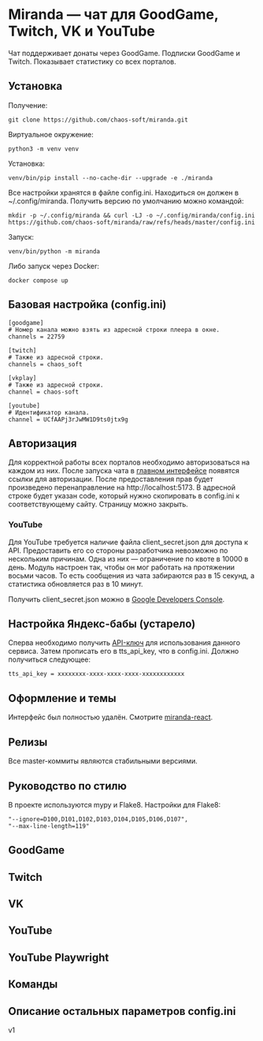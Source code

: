 # Miranda — чат для GoodGame, Twitch, VK и YouTube

Чат поддерживает донаты через GoodGame.
Подписки GoodGame и Twitch.
Показывает статистику со всех порталов.

## Установка

Получение:

    git clone https://github.com/chaos-soft/miranda.git

Виртуальное окружение:

    python3 -m venv venv

Установка:

    venv/bin/pip install --no-cache-dir --upgrade -e ./miranda

Все настройки хранятся в файле config.ini.
Находиться он должен в ~/.config/miranda.
Получить версию по умолчанию можно командой:

    mkdir -p ~/.config/miranda && curl -LJ -o ~/.config/miranda/config.ini https://github.com/chaos-soft/miranda/raw/refs/heads/master/config.ini

Запуск:

    venv/bin/python -m miranda

Либо запуск через Docker:

    docker compose up

## Базовая настройка (config.ini)

    [goodgame]
    # Номер канала можно взять из адресной строки плеера в окне.
    channels = 22759

    [twitch]
    # Также из адресной строки.
    channels = chaos_soft

    [vkplay]
    # Также из адресной строки.
    channel = chaos-soft

    [youtube]
    # Идентификатор канала.
    channel = UCfAAPj3rJwMW1D9ts0jtx9g

## Авторизация

Для корректной работы всех порталов необходимо авторизоваться на каждом из них.
После запуска чата в [главном интерфейсе](http://localhost:5173/#/main)
появятся ссылки для авторизации.
После предоставления прав будет произведено перенаправление на
http://localhost:5173.
В адресной строке будет указан code,
который нужно скопировать в config.ini к соответствующему сайту.
Страницу можно закрыть.

### YouTube

Для YouTube требуется наличие файла client_secret.json для доступа к API.
Предоставить его со стороны разработчика невозможно по нескольким причинам.
Одна из них — ограничение по квоте в 10000 в день.
Модуль настроен так, чтобы он мог работать на протяжении восьми часов.
То есть сообщения из чата забираются раз в 15 секунд,
а статистика обновляется раз в 10 минут.

Получить client_secret.json можно в
[Google Developers Console](https://console.developers.google.com/).

## Настройка Яндекс-бабы (устарело)

Сперва необходимо получить [API-ключ](https://tech.yandex.ru/speechkit/jsapi/)
для использования данного сервиса.
Затем прописать его в tts_api_key, что в config.ini.
Должно получиться следующее:

    tts_api_key = xxxxxxxx-xxxx-xxxx-xxxx-xxxxxxxxxxxx

## Оформление и темы

Интерфейс был полностью удалён.
Смотрите [miranda-react](https://github.com/chaos-soft/miranda-react).

## Релизы

Все master-коммиты являются стабильными версиями.

## Руководство по стилю

В проекте используются mypy и Flake8.
Настройки для Flake8:

    "--ignore=D100,D101,D102,D103,D104,D105,D106,D107",
    "--max-line-length=119"

## GoodGame
## Twitch
## VK
## YouTube
## YouTube Playwright
## Команды
## Описание остальных параметров config.ini

v1
